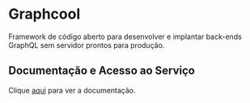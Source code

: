# Graphcool

Framework de código aberto para desenvolver e implantar back-ends GraphQL sem servidor prontos para produção.

## Documentação e Acesso ao Serviço

Clique [aqui](https://www.graph.cool) para ver a documentação.